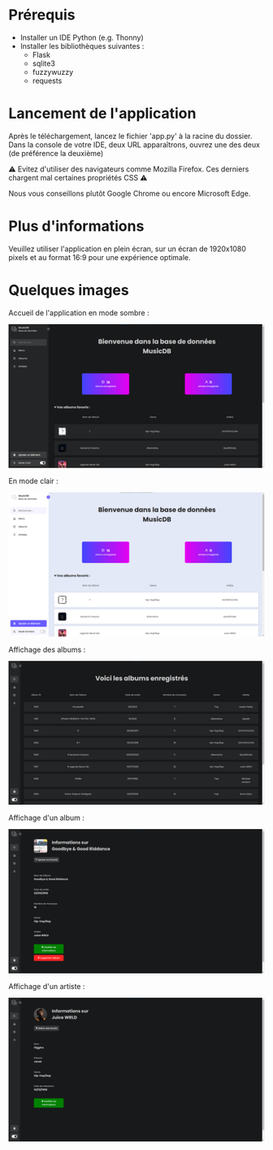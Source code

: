 # Prérequis
- Installer un IDE Python (e.g. Thonny)
- Installer les bibliothèques suivantes :
  - Flask
  - sqlite3
  - fuzzywuzzy
  - requests

# Lancement de l'application 

Après le téléchargement, lancez le fichier 'app.py' à la racine du dossier. 
Dans la console de votre IDE, deux URL apparaîtrons, ouvrez une des deux (de préférence la deuxième)  

⚠️ Evitez d'utiliser des navigateurs comme Mozilla Firefox. Ces derniers chargent mal certaines propriétés CSS ⚠️

Nous vous conseillons plutôt Google Chrome ou encore Microsoft Edge.

# Plus d'informations
Veuillez utiliser l'application en plein écran, sur un écran de 1920x1080 pixels et au format 16:9 pour une expérience optimale.

# Quelques images

Accueil de l'application en mode sombre :

![home-dark-mode](./git-images/example1.png)

En mode clair :

![home-dark-mode](./git-images/example2.png)

Affichage des albums :

![albums-table](./git-images/example3.png)

Affichage d'un album :

![home-dark-mode](./git-images/example4.png)

Affichage d'un artiste :

![home-dark-mode](./git-images/example5.png)
